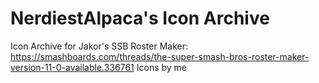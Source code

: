 # NerdiestAlpaca's Icon Archive
Icon Archive for Jakor's SSB Roster Maker: https://smashboards.com/threads/the-super-smash-bros-roster-maker-version-11-0-available.336761
Icons by me
